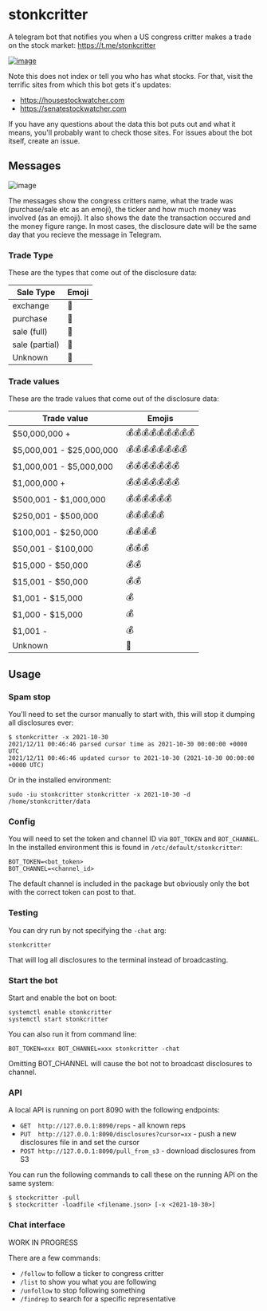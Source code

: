 # stonkcritter

A telegram bot that notifies you when a US congress critter makes a trade on the stock market: https://t.me/stonkcritter

[![image](https://user-images.githubusercontent.com/4642414/145662011-826cf4a2-457e-4d4b-b806-7897b00991a5.png)](https://t.me/stonkcritter)

Note this does not index or tell you who has what stocks.  For that, visit the terrific sites from which this bot gets it's updates:

* https://housestockwatcher.com
* https://senatestockwatcher.com

If you have any questions about the data this bot puts out and what it means, you'll probably want to check those sites.  For issues about the bot itself, create an issue.

## Messages

![image](https://user-images.githubusercontent.com/4642414/145661696-f2f222b4-5ece-4107-a6c3-6251056366c6.png)

The messages show the congress critters name, what the trade was (purchase/sale etc as an emoji), the ticker and how much money was involved (as an emoji).  It also shows the date the transaction occured and the money figure range.  In most cases, the disclosure date will be the same day that you recieve the message in Telegram.

### Trade Type

These are the types that come out of the disclosure data:

| Sale Type | Emoji|
|---|---|
|exchange|🔁|
|purchase|🤑|
|sale (full)|🤮|
|sale (partial)|🤢|
|Unknown|🤷|

### Trade values

These are the trade values that come out of the disclosure data:

| Trade value | Emojis |
|---|---|
|$50,000,000 +|💰💰💰💰💰💰💰💰💰|
|$5,000,001 - $25,000,000|💰💰💰💰💰💰💰💰|
|$1,000,001 - $5,000,000|💰💰💰💰💰💰💰|
|$1,000,000 +|💰💰💰💰💰💰💰|
|$500,001 - $1,000,000|💰💰💰💰💰💰|
|$250,001 - $500,000|💰💰💰💰💰|
|$100,001 - $250,000|💰💰💰💰|
|$50,001 - $100,000|💰💰💰|
|$15,000 - $50,000|💰💰|
|$15,001 - $50,000|💰💰|
|$1,001 - $15,000|💰|
|$1,000 - $15,000|💰|
|$1,001 -|💰|
|Unknown|🙈|

## Usage

### Spam stop

You'll need to set the cursor manually to start with, this will stop it dumping all disclosures ever:

    $ stonkcritter -x 2021-10-30
    2021/12/11 00:46:46 parsed cursor time as 2021-10-30 00:00:00 +0000 UTC
    2021/12/11 00:46:46 updated cursor to 2021-10-30 (2021-10-30 00:00:00 +0000 UTC)

Or in the installed environment:

    sudo -iu stonkcritter stonkcritter -x 2021-10-30 -d /home/stonkcritter/data

### Config

You will need to set the token and channel ID via `BOT_TOKEN` and `BOT_CHANNEL`.  In the installed environment
this is found in `/etc/default/stonkcritter`:

    BOT_TOKEN=<bot_token>
    BOT_CHANNEL=<channel_id>

The default channel is included in the package but obviously only the bot with the correct token can post to that.

### Testing

You can dry run by not specifying the `-chat` arg:

    stonkcritter

That will log all disclosures to the terminal instead of broadcasting.

### Start the bot

Start and enable the bot on boot:

    systemctl enable stonkcritter
    systemctl start stonkcritter

You can also run it from command line:

    BOT_TOKEN=xxx BOT_CHANNEL=xxx stonkcritter -chat

Omitting BOT_CHANNEL will cause the bot not to broadcast disclosures to channel.

### API

A local API is running on port 8090 with the following endpoints:

* `GET  http://127.0.0.1:8090/reps` - all known reps
* `PUT  http://127.0.0.1:8090/disclosures?cursor=xx` - push a new disclosures file in and set the cursor
* `POST http://127.0.0.1:8090/pull_from_s3` - download disclosures from S3

You can run the following commands to call these on the running API on the same system:

    $ stockcritter -pull
    $ stockcritter -loadfile <filename.json> [-x <2021-10-30>]

### Chat interface

WORK IN PROGRESS

There are a few commands:

* `/follow` to follow a ticker to congress critter
* `/list` to show you what you are following
* `/unfollow` to stop following something
* `/findrep` to search for a specific representative
